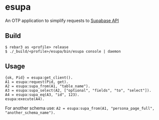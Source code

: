 # esupa

An OTP application to simplify requests to [Supabase API](https://supabase.com/docs/guides/api)

## Build
```
$ rebar3 as <profile> release
$ ./_build/<profile>/esupa/bin/esupa console | daemon
```

## Usage
```
{ok, Pid} = esupa:get_client().
A1 = esupa:request(Pid, get).
A2 = esupa:supa_from(A1, "table_name").
A3 = esupa:supa_select(A2, ["optional", "fields", "to", "select"]).
A4 = esupa:supa_eq(A3, "id", 123).
esupa:execute(A4).
```

For another schema use:
`A2 = esupa:supa_from(A1, "persona_page_full", "another_schema_name").`
